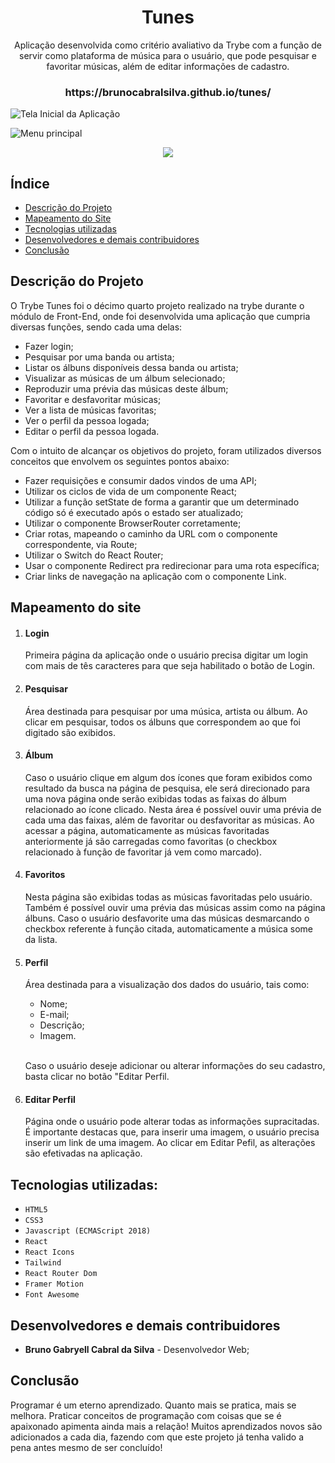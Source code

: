 <h1 align="center">Tunes</h1>

<p align="center">Aplicação desenvolvida como critério avaliativo da Trybe com a função de servir como plataforma de música para o usuário, que pode pesquisar e favoritar músicas, além de editar informações de cadastro.

<h3 align="center">https://brunocabralsilva.github.io/tunes/</h3>

![Tela Inicial da Aplicação](src/images/login.png)

![Menu principal](src/images/interno.png)

<p align="center">
<img src="http://img.shields.io/static/v1?label=STATUS&message=EM%20DESENVOLVIMENTO&color=GREEN&style=for-the-badge"/>
</p>

<h2> Índice</h2>

* [Descrição do Projeto](#descrição-do-projeto)
* [Mapeamento do Site](#mapeamento)
* [Tecnologias utilizadas](#tecnologias-utilizadas)
* [Desenvolvedores e demais contribuidores](#pessoas-envolvidas)
* [Conclusão](#conclusão)


<h2 id="descrição-do-projeto">Descrição do Projeto</h2>

<p>O Trybe Tunes foi o décimo quarto projeto realizado na trybe durante o módulo de Front-End, onde foi desenvolvida uma aplicação que cumpria diversas funções, sendo cada uma delas:<p>

<ul>
    <li>Fazer login;</li>
    <li>Pesquisar por uma banda ou artista;</li>
    <li>Listar os álbuns disponíveis dessa banda ou artista;</li>
    <li>Visualizar as músicas de um álbum selecionado;</li>
    <li>Reproduzir uma prévia das músicas deste álbum;</li>
    <li>Favoritar e desfavoritar músicas;</li>
    <li>Ver a lista de músicas favoritas;</li>
    <li>Ver o perfil da pessoa logada;</li>
    <li>Editar o perfil da pessoa logada.</li>
</ul>

<p>
    Com o intuito de alcançar os objetivos do projeto, foram utilizados diversos conceitos que envolvem os seguintes pontos abaixo:
</p>

<ul>
    <li>Fazer requisições e consumir dados vindos de uma API;</li>
    <li>Utilizar os ciclos de vida de um componente React;</li>
    <li>Utilizar a função setState de forma a garantir que um determinado código só é executado após o estado ser   atualizado;</li>
    <li>Utilizar o componente BrowserRouter corretamente;</li>
    <li>Criar rotas, mapeando o caminho da URL com o componente correspondente, via Route;</li>
    <li>Utilizar o Switch do React Router;</li>
    <li>Usar o componente Redirect pra redirecionar para uma rota específica;</li>
    <li>Criar links de navegação na aplicação com o componente Link.</li>
</ul>

<h2 id="mapeamento">Mapeamento do site </h2>

<ol>
<li><h4>Login</h4></li> 

<p>Primeira página da aplicação onde o usuário precisa digitar um login com mais de tês caracteres para que seja habilitado o botão de Login.</p>

<li><h4>Pesquisar</h4></li>

<p>Área destinada para pesquisar por uma música, artista ou álbum. Ao clicar em pesquisar, todos os álbuns que correspondem ao que foi digitado são exibidos.</p>

<li><h4>Álbum</h4></li>
<p>Caso o usuário clique em algum dos ícones que foram exibidos como resultado da busca na página de pesquisa, ele será direcionado para uma nova página onde serão exibidas todas as faixas do álbum relacionado ao ícone clicado. Nesta área é possível ouvir uma prévia de cada uma das faixas, além de favoritar ou desfavoritar as músicas. Ao acessar a página, automaticamente as músicas favoritadas anteriormente já são carregadas como favoritas (o checkbox relacionado à função de favoritar já vem como marcado).

<li><h4>Favoritos</h4></li>

<p>Nesta página são exibidas todas as músicas favoritadas pelo usuário. Também é possível ouvir uma prévia das músicas assim como na página álbuns. Caso o usuário desfavorite uma das músicas desmarcando o checkbox referente à função citada, automaticamente a música some da lista.</p>

<li><h4>Perfil</h4></li>

<p> Área destinada para a visualização dos dados do usuário, tais como: </p>
<ul>
    <li>Nome;</li>
    <li>E-mail;</li>
    <li>Descrição;</li>
    <li>Imagem.</li>
</ul>
<br>

<p>Caso o usuário deseje adicionar ou alterar informações do seu cadastro, basta clicar no botão "Editar Perfil.</p>

<li><h4>Editar Perfil</h4></li>

<p> Página onde o usuário pode alterar todas as informações supracitadas. É importante destacas que, para inserir uma imagem, o usuário precisa inserir um link de uma imagem. Ao clicar em Editar Pefil, as alterações são efetivadas na aplicação.</p>

</ol>

<h2 id="tecnologias-utilizadas">Tecnologias utilizadas:</h2>

* `HTML5`
* `CSS3`
* `Javascript (ECMAScript 2018)`
* `React`
* `React Icons`
* `Tailwind`
* `React Router Dom`
* `Framer Motion`
* `Font Awesome`

<h2 id="pessoas-envolvidas">Desenvolvedores e demais contribuidores</h2>

* <strong>Bruno Gabryell Cabral da Silva</strong> - Desenvolvedor Web;

<h2 id="conclusão">Conclusão</h2>

<p>Programar é um eterno aprendizado. Quanto mais se pratica, mais se melhora. Praticar conceitos de programação com coisas que se é apaixonado apimenta ainda mais a relação! Muitos aprendizados novos são adicionados a cada dia, fazendo com que este projeto já tenha valido a pena antes mesmo de ser concluído!</p>
